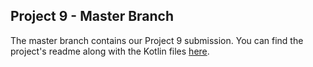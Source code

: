 ## Project 9 - Master Branch

The master branch contains our Project 9 submission. You can find the project's readme along with the Kotlin files [here](https://github.com/jfritz25/Project9/blob/master/app/src/main/java/com/example/project9/README.md).
